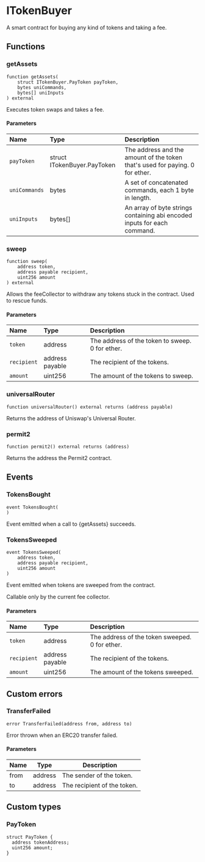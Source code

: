 # ITokenBuyer

A smart contract for buying any kind of tokens and taking a fee.

## Functions

### getAssets

```solidity
function getAssets(
    struct ITokenBuyer.PayToken payToken,
    bytes uniCommands,
    bytes[] uniInputs
) external
```

Executes token swaps and takes a fee.

#### Parameters

| Name | Type | Description |
| :--- | :--- | :---------- |
| `payToken` | struct ITokenBuyer.PayToken | The address and the amount of the token that's used for paying. 0 for ether. |
| `uniCommands` | bytes | A set of concatenated commands, each 1 byte in length. |
| `uniInputs` | bytes[] | An array of byte strings containing abi encoded inputs for each command. |

### sweep

```solidity
function sweep(
    address token,
    address payable recipient,
    uint256 amount
) external
```

Allows the feeCollector to withdraw any tokens stuck in the contract. Used to rescue funds.

#### Parameters

| Name | Type | Description |
| :--- | :--- | :---------- |
| `token` | address | The address of the token to sweep. 0 for ether. |
| `recipient` | address payable | The recipient of the tokens. |
| `amount` | uint256 | The amount of the tokens to sweep. |

### universalRouter

```solidity
function universalRouter() external returns (address payable)
```

Returns the address of Uniswap's Universal Router.

### permit2

```solidity
function permit2() external returns (address)
```

Returns the address the Permit2 contract.

## Events

### TokensBought

```solidity
event TokensBought(
)
```

Event emitted when a call to {getAssets} succeeds.

### TokensSweeped

```solidity
event TokensSweeped(
    address token,
    address payable recipient,
    uint256 amount
)
```

Event emitted when tokens are sweeped from the contract.

Callable only by the current fee collector.

#### Parameters

| Name | Type | Description |
| :--- | :--- | :---------- |
| `token` | address | The address of the token sweeped. 0 for ether. |
| `recipient` | address payable | The recipient of the tokens. |
| `amount` | uint256 | The amount of the tokens sweeped. |

## Custom errors

### TransferFailed

```solidity
error TransferFailed(address from, address to)
```

Error thrown when an ERC20 transfer failed.

#### Parameters

| Name | Type | Description |
| ---- | ---- | ----------- |
| from | address | The sender of the token. |
| to | address | The recipient of the token. |

## Custom types

### PayToken

```solidity
struct PayToken {
  address tokenAddress;
  uint256 amount;
}
```

